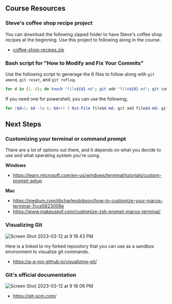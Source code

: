 ## Course Resources

### Steve's coffee shop recipe project

You can download the following zipped folder to have Steve's coffee shop recipes at the beginning. Use this project to following along in the course.
  - [coffee-shop-recipes.zip](https://github.com/a-a-ron/coffee-shop-recipes/files/10885432/coffee-shop-recipes.zip)

### Bash script for "How to Modify and Fix Your Commits" 

Use the following script to generage the 6 files to follow along with `git amend`, `git reset`, and `git reflog`. 

```bash
for d in {1..6}; do touch "file${d}.md"; git add "file${d}.md"; git commit -m "adding file ${d}"; done
```

If you need one for powershell, you can use the following;

```powershell
for ($d=1; $d -le 6; $d++) { Out-File file$d.md; git add file$d.md; git commit -m "adding file$d.md"; }
```

## Next Steps

### Customizing your terminal or command prompt

There are a lot of options out there, and it depends on what you decide to use and what operating system you're using.

**Windows**
- https://learn.microsoft.com/en-us/windows/terminal/tutorials/custom-prompt-setup

**Mac**
- https://medium.com/@charlesdobson/how-to-customize-your-macos-terminal-7cce5823006e
- https://www.makeuseof.com/customize-zsh-prompt-macos-terminal/

### Visualizing Git

![Screen Shot 2023-03-12 at 9 18 43 PM](https://user-images.githubusercontent.com/6351798/224600449-7fd00cf2-4667-4358-9f7d-8165892161bf.png)


Here is a linked to my forked repository that you can use as a sandbox environment to visualize git commands.
- https://a-a-ron.github.io/visualizing-git/

### Git's official documentation

![Screen Shot 2023-03-12 at 9 18 06 PM](https://user-images.githubusercontent.com/6351798/224600467-6cb766c3-5a35-4760-b079-6de1b84e1036.png)

- https://git-scm.com/
